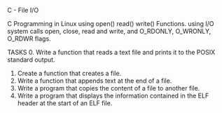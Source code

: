C - File I/O

C Programming in Linux using open() read() write() Functions.
using  I/O system calls open, close, read and write,
and O_RDONLY, O_WRONLY, O_RDWR flags.

TASKS
0. Write a function that reads a text file and prints it to the POSIX standard output.
1. Create a function that creates a file.
2. Write a function that appends text at the end of a file.
3. Write a program that copies the content of a file to another file.
4. Write a program that displays the information contained in the ELF header at the start of an ELF file.
